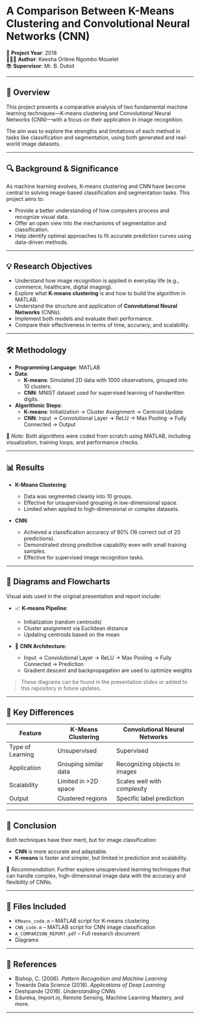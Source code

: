 # A Comparison Between K-Means Clustering and Convolutional Neural Networks (CNN)

📅 **Project Year**: 2018  
👩🏽‍💻 **Author**: Keesha Orlène Ngombo Mouelet  
📚 **Supervisor**: Mr. B. Dutoit  

---

## 📌 Overview

This project presents a comparative analysis of two fundamental machine learning techniques—K-means clustering and Convolutional Neural Networks (CNN)—with a focus on their application in image recognition.

The aim was to explore the strengths and limitations of each method in tasks like classification and segmentation, using both generated and real-world image datasets.

---

## 🔍 Background & Significance

As machine learning evolves, K-means clustering and CNN have become central to solving image-based classification and segmentation tasks. This project aims to:

- Provide a better understanding of how computers process and recognize visual data.
- Offer an open view into the mechanisms of segmentation and classification.
- Help identify optimal approaches to fit accurate prediction curves using data-driven methods.

---

## 💡 Research Objectives

- Understand how image recognition is applied in everyday life (e.g., commerce, healthcare, digital imaging).
- Explore what **K-means clustering** is and how to build the algorithm in MATLAB.
- Understand the structure and application of **Convolutional Neural Networks** (CNNs).
- Implement both models and evaluate their performance.
- Compare their effectiveness in terms of time, accuracy, and scalability.

---

## 🛠️ Methodology

- **Programming Language**: MATLAB  
- **Data**:
  - **K-means**: Simulated 2D data with 1000 observations, grouped into 10 clusters.
  - **CNN**: MNIST dataset used for supervised learning of handwritten digits.
- **Algorithmic Steps**:
  - **K-means**: Initialization → Cluster Assignment → Centroid Update
  - **CNN**: Input → Convolutional Layer → ReLU → Max Pooling → Fully Connected → Output

📌 *Note*: Both algorithms were coded from scratch using MATLAB, including visualization, training loops, and performance checks.

---

## 📊 Results

- **K-Means Clustering**:
  - Data was segmented cleanly into 10 groups.
  - Effective for unsupervised grouping in low-dimensional space.
  - Limited when applied to high-dimensional or complex datasets.

- **CNN**:
  - Achieved a classification accuracy of 80% (16 correct out of 20 predictions).
  - Demonstrated strong predictive capability even with small training samples.
  - Effective for supervised image recognition tasks.

---

## 🔁 Diagrams and Flowcharts

Visual aids used in the original presentation and report include:

- 📈 **K-means Pipeline**:
  - Initialization (random centroids)
  - Cluster assignment via Euclidean distance
  - Updating centroids based on the mean

- 🧠 **CNN Architecture**:
  - Input → Convolutional Layer → ReLU → Max Pooling → Fully Connected → Prediction
  - Gradient descent and backpropagation are used to optimize weights

> These diagrams can be found in the presentation slides or added to this repository in future updates.

---

## 🔬 Key Differences

| Feature              | K-Means Clustering     | Convolutional Neural Networks |
|---------------------|------------------------|-------------------------------|
| Type of Learning    | Unsupervised           | Supervised                    |
| Application         | Grouping similar data  | Recognizing objects in images |
| Scalability         | Limited in >2D space   | Scales well with complexity   |
| Output              | Clustered regions      | Specific label prediction     |

---

## 🧠 Conclusion

Both techniques have their merit, but for image classification:

- **CNN** is more accurate and adaptable.
- **K-means** is faster and simpler, but limited in prediction and scalability.

📌 *Recommendation*: Further explore unsupervised learning techniques that can handle complex, high-dimensional image data with the accuracy and flexibility of CNNs.

---

## 📂 Files Included

- `KMeans_code.m` – MATLAB script for K-means clustering
- `CNN_code.m` – MATLAB script for CNN image classification
- `A_COMPARISON_REPORT.pdf` – Full research document
- Diagrams

---

## 📎 References

- Bishop, C. (2006). *Pattern Recognition and Machine Learning*  
- Towards Data Science (2018). *Applications of Deep Learning*  
- Deshpande (2016). *Understanding CNNs*  
- Edureka, Import.io, Remote Sensing, Machine Learning Mastery, and more.

---

